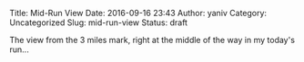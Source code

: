 Title: Mid-Run View
Date: 2016-09-16 23:43
Author: yaniv
Category: Uncategorized
Slug: mid-run-view
Status: draft

The view from the 3 miles mark, right at the middle of the way in my
today's run...
